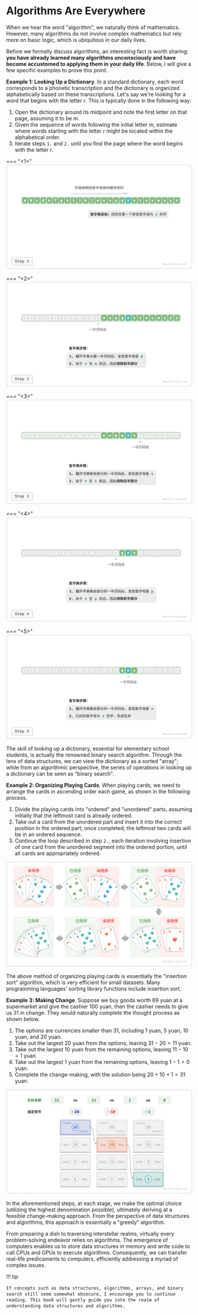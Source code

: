 # Algorithms Are Everywhere

When we hear the word "algorithm", we naturally think of mathematics. However, many algorithms do not involve complex mathematics but rely more on basic logic, which is ubiquitous in our daily lives.

Before we formally discuss algorithms, an interesting fact is worth sharing: **you have already learned many algorithms unconsciously and have become accustomed to applying them in your daily life**. Below, I will give a few specific examples to prove this point.

**Example 1: Looking Up a Dictionary**. In a standard dictionary, each word corresponds to a phonetic transcription and the dictionary is organized alphabetically based on these transcriptions. Let's say we're looking for a word that begins with the letter $r$. This is typically done in the following way:

1. Open the dictionary around its midpoint and note the first letter on that page, assuming it to be $m$.
2. Given the sequence of words following the initial letter $m$, estimate where words starting with the letter $r$ might be located within the alphabetical order.
3. Iterate steps `1.` and `2.` until you find the page where the word begins with the letter $r$.

=== "<1>"
    ![Dictionary search step](algorithms_are_everywhere.assets/binary_search_dictionary_step1.png)

=== "<2>"
    ![binary_search_dictionary_step2](algorithms_are_everywhere.assets/binary_search_dictionary_step2.png)

=== "<3>"
    ![binary_search_dictionary_step3](algorithms_are_everywhere.assets/binary_search_dictionary_step3.png)

=== "<4>"
    ![binary_search_dictionary_step4](algorithms_are_everywhere.assets/binary_search_dictionary_step4.png)

=== "<5>"
    ![binary_search_dictionary_step5](algorithms_are_everywhere.assets/binary_search_dictionary_step5.png)

The skill of looking up a dictionary, essential for elementary school students, is actually the renowned binary search algorithm. Through the lens of data structures, we can view the dictionary as a sorted "array"; while from an algorithmic perspective, the series of operations in looking up a dictionary can be seen as "binary search".

**Example 2: Organizing Playing Cards**. When playing cards, we need to arrange the cards in ascending order each game, as shown in the following process.

1. Divide the playing cards into "ordered" and "unordered" parts, assuming initially that the leftmost card is already ordered.
2. Take out a card from the unordered part and insert it into the correct position in the ordered part; once completed, the leftmost two cards will be in an ordered sequence.
3. Continue the loop described in step `2.`, each iteration involving insertion of one card from the unordered segment into the ordered portion, until all cards are appropriately ordered.

![Playing cards sorting process](algorithms_are_everywhere.assets/playing_cards_sorting.png)

The above method of organizing playing cards is essentially the "insertion sort" algorithm, which is very efficient for small datasets. Many programming languages' sorting library functions include insertion sort.

**Example 3: Making Change**. Suppose we buy goods worth $69$ yuan at a supermarket and give the cashier $100$ yuan, then the cashier needs to give us $31$ in change. They would naturally complete the thought process as shown below.

1. The options are currencies smaller than $31$, including $1$ yuan, $5$ yuan, $10$ yuan, and $20$ yuan.
2. Take out the largest $20$ yuan from the options, leaving $31 - 20 = 11$ yuan.
3. Take out the largest $10$ yuan from the remaining options, leaving $11 - 10 = 1$ yuan.
4. Take out the largest $1$ yuan from the remaining options, leaving $1 - 1 = 0$ yuan.
5. Complete the change-making, with the solution being $20 + 10 + 1 = 31$ yuan.

![Change making process](algorithms_are_everywhere.assets/greedy_change.png)

In the aforementioned steps, at each stage, we make the optimal choice (utilizing the highest denomination possible), ultimately deriving at a feasible change-making approach. From the perspective of data structures and algorithms, this approach is essentially a "greedy" algorithm.

From preparing a dish to traversing interstellar realms, virtually every problem-solving endeavor relies on algorithms. The emergence of computers enables us to store data structures in memory and write code to call CPUs and GPUs to execute algorithms. Consequently, we can transfer real-life predicaments to computers, efficiently addressing a myriad of complex issues.

!!! tip

    If concepts such as data structures, algorithms, arrays, and binary search still seem somewhat obsecure, I encourage you to continue reading. This book will gently guide you into the realm of understanding data structures and algorithms.
